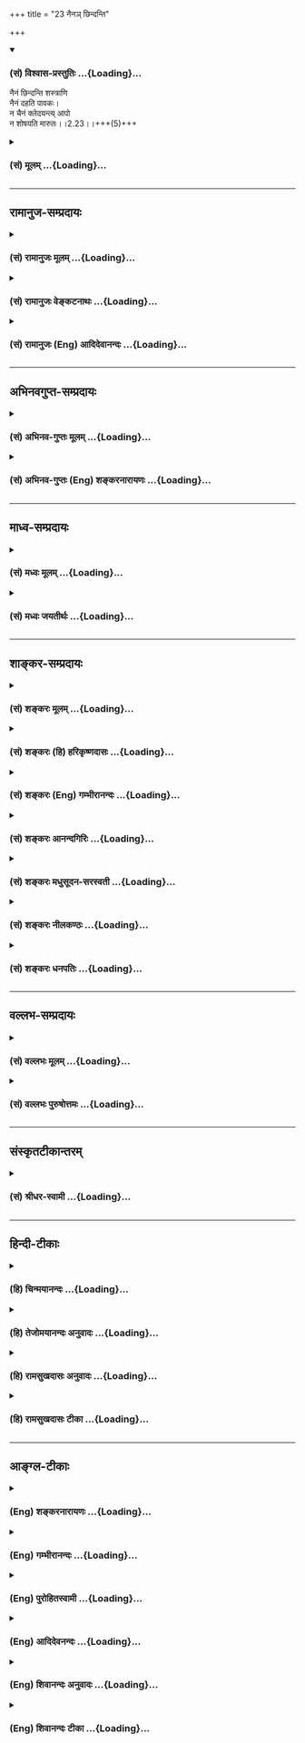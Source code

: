 +++
title = "23 नैनञ् छिन्दन्ति"

+++
<div class="js_include" newlevelforh1="3" title="(सं) विश्वास-प्रस्तुतिः" unfilled url="/purANam/mahAbhAratam/06-bhIShma-parva/02-bhagavad-gItA-parva/saMskRtam/vishvAsa-prastutiH/02_sAnkhya-yogaH_sarva-/23_naina~n_Chindanti.md">
<details open><summary><h3>(सं) विश्वास-प्रस्तुतिः ...{Loading}...</h3></summary>

नैनं छिन्दन्ति शस्त्राणि  
नैनं दहति पावकः।  
न चैनं क्लेदयन्त्य् आपो  
न शोषयति मारुतः।।2.23।।+++(5)+++
</details>
</div>
<div class="js_include collapsed" newlevelforh1="3" title="(सं) मूलम्" unfilled url="/purANam/mahAbhAratam/06-bhIShma-parva/02-bhagavad-gItA-parva/saMskRtam/mUlam/02_sAnkhya-yogaH_sarva-/23_naina~n_Chindanti.md">
<details><summary><h3>(सं) मूलम् ...{Loading}...</h3></summary>

नैनं छिन्दन्ति शस्त्राणि नैनं दहति पावकः।  
न चैनं क्लेदयन्त्यापो न शोषयति मारुतः।।2.23।।
</details>
</div>


_________________
## रामानुज-सम्प्रदायः
<div class="js_include collapsed" newlevelforh1="3" title="(सं) रामानुजः मूलम्" unfilled url="/purANam/mahAbhAratam/06-bhIShma-parva/02-bhagavad-gItA-parva/saMskRtam/rAmAnujaH/mUlam/02_sAnkhya-yogaH_sarva-/23_naina~n_Chindanti.md">
<details><summary><h3>(सं) रामानुजः मूलम् ...{Loading}...</h3></summary>

।।2.23।। शस्त्राग्न्यम्बुवायवः छेदनदहनक्लेदनशोषणानि आत्मानं प्रति कर्तुं
न शक्नुवन्ति। सर्वगतत्वाद् आत्मनः सर्वतत्त्वव्यापकस्वभावतया सर्वेभ्यः
तत्त्वेभ्यः सूक्ष्मत्वात् अस्य तैः व्याप्त्यनर्हत्वाद्
व्याप्यकर्तव्यत्वात् च छेदनदहनक्लेदनशोषणानाम्। अत आत्मा नित्यः स्थाणुः
अचलः अयं सनातनः स्थिरस्वभावः अप्रकम्प्यः पुरातनः च।  

</details>
</div>
<div class="js_include collapsed" newlevelforh1="3" title="(सं) रामानुजः वेङ्कटनाथः" unfilled url="/purANam/mahAbhAratam/06-bhIShma-parva/02-bhagavad-gItA-parva/saMskRtam/rAmAnujaH/venkaTanAthaH/02_sAnkhya-yogaH_sarva-/23_naina~n_Chindanti.md">
<details><summary><h3>(सं) रामानुजः वेङ्कटनाथः ...{Loading}...</h3></summary>

  
  
।।2.23।। पूर्वोक्तेन पुनरुक्तिं दार्ढ्यसुखग्रहणरूपप्रयोजनभेदेन
परिहरन्नैनम् इति श्लोकद्वयमवतारयति पुनरपीति। नैनम् इत्यादौ सार्धश्लोके
वैशद्याय पृथगुक्तं करणासामर्थ्यं विषयायोग्यत्वं च परस्परप्रतियोगितया
अन्यत्र इतरदन्तर्भवतीति भाष्ये पृथगनुपात्तम्। अच्छेद्यः इत्यादौ
प्रत्ययोऽर्हार्थः। तेननैनं छिन्दन्ति इत्यादिष्वपि तदर्हत्वं शस्त्रादेः
प्रतिषिध्यत इति दर्शयति न शक्नुवन्तीति। सर्वगतपदं पूर्वोक्तहेत्वनुवादतया
व्याचष्टे सर्वगतत्वादात्मन इति। अणोरात्मनः कथं सर्वगतत्वं इत्याशङ्क्याह
सर्वतत्त्वेति। नात्र बहुश्रुत्यादिविरुद्धं जीवविभुत्वं
सर्वगतशब्देनोच्यते किन्त्वनुप्रवेशविशेषयोग्यतेति स्वभावशब्दं
प्रयुञ्जानस्य भावः। व्यापित्वस्य पूर्वोक्तं हेतुत्वप्रकार
प्रपञ्चयतिसर्वेभ्य इति। अत आत्मा नित्य इति सूक्ष्मत्वेन
छेदनाद्ययोग्यत्वादात्मा नाशरहित इत्यर्थः। स्थिरेत्यादि। स्थाणुरचल इति
पदद्वयं नित्यत्वप्रपञ्चनरूपम् नाशायोग्यत्वनाशकाविषयत्वपरं वा
स्वाभाविकौपाधिकाविशदपरिणामराहित्यपरं वेति भावः। पुरातन इति। अत्र
नित्यशब्देनानन्तत्वस्योक्तत्वात् सनातनशब्दोऽनादित्वपरतया सङ्कोचनीय इति
भावः।  
  
  

</details>
</div>
<div class="js_include collapsed" newlevelforh1="3" title="(सं) रामानुजः (Eng) आदिदेवानन्दः" unfilled url="/purANam/mahAbhAratam/06-bhIShma-parva/02-bhagavad-gItA-parva/saMskRtam/rAmAnujaH/english/AdidevAnandaH/02_sAnkhya-yogaH_sarva-/23_naina~n_Chindanti.md">
<details><summary><h3>(सं) रामानुजः (Eng) आदिदेवानन्दः ...{Loading}...</h3></summary>

2.23 - 2.24 Weapons, fire, water and air are incapable of cleaving,
burning, wetting and drying the self; for, the nature of the self is to
pervade all elements; It is present everywhere; for, It is subtler than
all the elements; It is not capable of being pervaded by them; and
cleaving, burning, wetting and drying are actions which can take place
only by pervading a substance. Therefore the self is eternal. It is
stable, immovable and primeval. The meaning is that It is unchanging,
unshakable and ancient.

</details>
</div>


_________________
## अभिनवगुप्त-सम्प्रदायः
<div class="js_include collapsed" newlevelforh1="3" title="(सं) अभिनव-गुप्तः मूलम्" unfilled url="/purANam/mahAbhAratam/06-bhIShma-parva/02-bhagavad-gItA-parva/saMskRtam/abhinava-guptaH/mUlam/02_sAnkhya-yogaH_sarva-/23_naina~n_Chindanti.md">
<details><summary><h3>(सं) अभिनव-गुप्तः मूलम् ...{Loading}...</h3></summary>

।।2.24 2.26।। नैनमित्यादि। नास्य नाशकारणं शस्त्रादि किंचित्करम्।
चिदेकस्वभावस्य अनाश्रितस्य +++(N K add निरपेक्षस्य after अनाश्रितस्य)+++
निरंशस्य +++(N omits निरंशस्य S adds निरवयवस्य after निरंशस्य)+++ स्वतन्त्रस्य
स्वभावान्तरापत्त्याश्रयविनाशावयवविभाग विरोधिप्रादुर्भावादिक्रमेण +++(S
प्रक्रमेण)+++ नाशयितुमशक्यत्वात्। न च देहान्तरगमनमस्य अपूर्वम्
देहान्वितोऽपि +++(N अपूर्वदेहान्नित्योऽपि)+++ सततं देहान्तरं गच्छति तेन
संबध्यते इत्यर्थः। देहस्य क्षणमात्रमप्यनवस्थायित्वात्। एवंभूतं विदित्वा
एनमात्मानं  
  
शोचितुं नार्हसि।  

</details>
</div>
<div class="js_include collapsed" newlevelforh1="3" title="(सं) अभिनव-गुप्तः (Eng) शङ्करनारायणः" unfilled url="/purANam/mahAbhAratam/06-bhIShma-parva/02-bhagavad-gItA-parva/saMskRtam/abhinava-guptaH/english/shankaranArAyaNaH/02_sAnkhya-yogaH_sarva-/23_naina~n_Chindanti.md">
<details><summary><h3>(सं) अभिनव-गुप्तः (Eng) शङ्करनारायणः ...{Loading}...</h3></summary>

2.23 See Comment under 2.25

</details>
</div>


_________________
## माध्व-सम्प्रदायः
<div class="js_include collapsed" newlevelforh1="3" title="(सं) मध्वः मूलम्" unfilled url="/purANam/mahAbhAratam/06-bhIShma-parva/02-bhagavad-gItA-parva/saMskRtam/madhvaH/mUlam/02_sAnkhya-yogaH_sarva-/23_naina~n_Chindanti.md">
<details><summary><h3>(सं) मध्वः मूलम् ...{Loading}...</h3></summary>

।।2.23।। स्वतः प्रायो निमित्तैश्चाविनाशिनोऽपि केनचिन्निमित्तविशेषेण
स्यात् ककच्छेदादिवत् इत्यतो विशेषनिमित्तानि निषेधति नैनमिति।  
वर्तमाननिषेधात्स्यादुत्तरत्रेत्यत आह अच्छेद्य इति।
वर्तमानादर्शनाद्युक्तयोग्यत्वमिति सूचयति वर्तमानापदेशेन। कुतोऽयोग्यता
नित्यसर्वगतादिविशेषणेश्वरसरूपत्वत्। शाश्वत इत्येकरूपत्वमात्रमुक्तम्।
स्थाणुशब्देन नैमित्तिकमप्यन्यथात्वं निवारयति। नित्यत्वं
सर्वगतत्वविशेषणम् अन्यथा पुनरुक्तेः।  
ऐक्योक्तावप्यनुक्तविशेषणोपादानान्नेश्वरैक्ये पुनरुक्तिः। युक्ताश्च
बिम्बधर्माः प्रतिबिम्बेऽविरोधे। तत्ता च रूपं रूपं प्रतिरूपो बभूव
बृ.उ.2।5।19कठो.5।2।10आभास एव च इत्यादिश्रुतिस्मृतिसिद्धा। न
चांशत्वविरोधः तस्यैवांशत्वात्। न चैकरूपतैवांशता। प्रमाणं चोभयविधवचनमेव।
न चांशस्य प्रतिबिम्बत्वं कल्प्यम्
गाध्यादिष्वंशबाहुरूप्यदृष्टेरितरत्रादृष्टेः।  
स्थाणुत्वेऽपि तदैक्षत इत्याद्यविरुद्धमीश्वरस्य उभयविधवाक्यात्
अचिन्त्यशक्तेश्च। न च माययैकन्त्वयीश्वरे ब्रह्मणि नो विरुद्ध्यतेन
योगित्वादीश्वरत्वात्चित्रं न चैतत् त्वयि कार्यकारणे इत्याद्यैश्वर्येणैव
विरुद्धधर्माविरोधोक्तेः महातात्पर्याच्च। मोक्षो हि महापुरुषार्थः।
तत्रापि मोक्ष एवार्थः। अन्तेषु रेमिरे धीरा न ते मध्येषु रेमिरे।
अन्तप्राप्तिं सुखं प्राहुर्दुःखमन्तरमेतयोः शां.मो.ध.प.174।34 पुण्यचितो
जितो लोकः क्षीयते छां.उ.8।1।6 इत्यादिश्रुतिस्मृतिभ्यः। स च
विष्णुप्रसादादेव सिद्ध्यति। वासुदेवमनाराध्य को मोक्षं समवाप्नुयात्। तुष्टे
तु तत्र किमलभ्यमनन्त ईशे (आद्ये) भाग.3।6।25तत्प्रसादादवाप्नोति परां
सिद्धिं न संशयः। येषां स एव भगवान्दययेदनन्तः सर्वात्मनाश्रितपदो यदि
निर्व्यलीकम्। ते वै विदन्त्यतितरन्ति च देवमायां नैषां समाहमिति धीः
श्वशृगालभक्ष्ये भाग.2।7।42तस्मिन्प्रसन्ने किमिहात्स्त्यलभ्यं
धम्र्मार्थकामैरलमल्पकास्तेऋते यदस्मिन्भव ईश जीवस्तापत्रयेणोपहता न शर्म
आत्मँल्लभन्तेऋते भवत्प्रसादाद्धि कस्य मोक्षो भवेदिह तमेवं विद्वान्
नृ.पू.उ.1।6 इत्यादिश्रुतिस्मृतिभ्यः। स चोत्कर्षज्ञानादेव भवति
लोकप्रसिद्धेः।  

</details>
</div>
<div class="js_include collapsed" newlevelforh1="3" title="(सं) मध्वः जयतीर्थः" unfilled url="/purANam/mahAbhAratam/06-bhIShma-parva/02-bhagavad-gItA-parva/saMskRtam/madhvaH/jayatIrthaH/02_sAnkhya-yogaH_sarva-/23_naina~n_Chindanti.md">
<details><summary><h3>(सं) मध्वः जयतीर्थः ...{Loading}...</h3></summary>

।।2.23।। नैमित्तिकनाशस्य प्राङ्निरस्तत्वात्किं नैनमिति
श्लोकेनेत्यतस्तन्निवर्त्याशङ्काप्रदर्शनपूर्वकं तात्पर्यमाह **स्वत**
इति। स्वतः कालतः। प्रायो बाहुल्येन
शङ्क्यमाननिमित्तव्यावृत्त्यर्थमेतदव्ययम्। केनचिच्छस्त्रादिना स्याद्विनाश
इति शेषः। असम्भावितशङ्क्या न पर्यवसानमित्यतो दृष्टान्तमाह
**ककच्छेदादि**वदिति। यथा दक्षस्य प्रजापतेः शिरश्छेदो न स्वतो जातः नापि
वीरभद्रस्यायुधेन निमित्तेन किन्तु यज्ञपशुभावनाख्येन निमित्तविशेषेण
तथेत्यर्थः। इत्यत एवं शङ्कितत्वात्। विशिष्यन्त इति विशेषाः।
विशिष्टनिमित्तानि विनाशस्य।  

</details>
</div>


_________________
## शाङ्कर-सम्प्रदायः
<div class="js_include collapsed" newlevelforh1="3" title="(सं) शङ्करः मूलम्" unfilled url="/purANam/mahAbhAratam/06-bhIShma-parva/02-bhagavad-gItA-parva/saMskRtam/shankaraH/mUlam/02_sAnkhya-yogaH_sarva-/23_naina~n_Chindanti.md">
<details><summary><h3>(सं) शङ्करः मूलम् ...{Loading}...</h3></summary>

।।2.23।।  
  
एनं प्रकृतं देहिनं न च्छिन्दन्ति शस्त्राणि निरवयवत्वात् न अवयवविभागं
कुर्वन्ति। शस्त्राणि अस्यादीनि। तथा न एनं दहति पावकः अग्निरपि न
भस्मीकरोति। तथा न च एनं क्लेदयन्ति आपः। अपां हि सावयवस्य वस्तुनः
आर्द्रीभावकरणेन अवयवविश्लेषापादने सामर्थ्यम्। तत् न निरवयवे आत्मनि
संभवति। तथा स्नेहवत् द्रव्यं स्नेहशोषणेन नाशयति वायुः। एनं तु आत्मानं न
शोषयति मारुतोऽपि।।  
यतः एवं तस्मात्  
  

</details>
</div>
<div class="js_include collapsed" newlevelforh1="3" title="(सं) शङ्करः (हि) हरिकृष्णदासः" unfilled url="/purANam/mahAbhAratam/06-bhIShma-parva/02-bhagavad-gItA-parva/saMskRtam/shankaraH/hindI/harikRShNadAsaH/02_sAnkhya-yogaH_sarva-/23_naina~n_Chindanti.md">
<details><summary><h3>(सं) शङ्करः (हि) हरिकृष्णदासः ...{Loading}...</h3></summary>

।।2.23।। आत्मा सदा निर्विकार किस कारणसे है सो कहते हैं  
  
इस उपर्युक्त आत्माको शस्त्र नहीं काटते अभिप्राय यह कि अवयवरहित होनेके
कारण तलवार आदि शस्त्र इसके अङ्गोंके टुकड़े नहीं कर सकते।  
वैसे ही अग्नि इसको जला नहीं सकता अर्थात् अग्नि भी इसको भस्मीभूत नहीं कर
सकता।  
  
  
  
जल इसको भिगो नहीं सकता क्योंकि सावयव वस्तुको ही भिगोकर उसके अङ्गोंको
पृथक्पृथक् कर देनेमें जलकी सामर्थ्य है। निरवयव आत्मामें ऐसा होना सम्भव
नहीं।  
उसी तरह वायु आर्द्र द्रव्यका गीलापन शोषण करके उसको नष्ट करता है अतः वह
वायु भी इस स्वस्वरूप आत्माका शोषण नहीं कर सकता।  
  
  
  

</details>
</div>
<div class="js_include collapsed" newlevelforh1="3" title="(सं) शङ्करः (Eng) गम्भीरानन्दः" unfilled url="/purANam/mahAbhAratam/06-bhIShma-parva/02-bhagavad-gItA-parva/saMskRtam/shankaraH/english/gambhIrAnandaH/02_sAnkhya-yogaH_sarva-/23_naina~n_Chindanti.md">
<details><summary><h3>(सं) शङ्करः (Eng) गम्भीरानन्दः ...{Loading}...</h3></summary>

2.23 Why does It verily remain unchanged; This is being answered in,
'Weapons do not cut It,' etc. Sastrani, weapons; na, do not; chindanti,
cut; enam, It, the embodied one under discussion. It being partless,
weapons like sword etc. do not cut off Its limbs. So also, even pavakah,
fire; na dahati enam, does not burn, does not reduce It to ashes. Ca,
and similarly; apah, water; na enam kledayanti, does not moisten It. For
water has the power of disintegrating a substance that has parts, by the
process of moistening it. That is not possible in the case of the
partless Self. Similarly, air destroys an oil substance by drying up the
oil. Even marutah, air; na sosayati, does not dry; (enam, It,) one's own
Self. \[Ast. reads 'enam tu atmanam, but this Self', in place of enam
svatmanam.-Tr.\]

</details>
</div>
<div class="js_include collapsed" newlevelforh1="3" title="(सं) शङ्करः आनन्दगिरिः" unfilled url="/purANam/mahAbhAratam/06-bhIShma-parva/02-bhagavad-gItA-parva/saMskRtam/shankaraH/AnandagiriH/02_sAnkhya-yogaH_sarva-/23_naina~n_Chindanti.md">
<details><summary><h3>(सं) शङ्करः आनन्दगिरिः ...{Loading}...</h3></summary>

।।2.23।। पृथिव्यादिभूतचतुष्टयप्रयुक्तविक्रियाभाक्त्वादात्मनोऽसिद्धमविक्रियत्वमिति
शङ्कते **कस्मादिति।** यतो न भूतान्यात्मानं गोचरयितुमर्हन्त्यतो
युक्तमाकाशवत्तस्याविक्रियत्वमित्याह **आहेत्यादिना।  
**

</details>
</div>
<div class="js_include collapsed" newlevelforh1="3" title="(सं) शङ्करः मधुसूदन-सरस्वती" unfilled url="/purANam/mahAbhAratam/06-bhIShma-parva/02-bhagavad-gItA-parva/saMskRtam/shankaraH/madhusUdana-sarasvatI/02_sAnkhya-yogaH_sarva-/23_naina~n_Chindanti.md">
<details><summary><h3>(सं) शङ्करः मधुसूदन-सरस्वती ...{Loading}...</h3></summary>

।।2.23।। ननु देहनाशे तदभ्यन्तरवर्तिन आत्मनः कुतो न विनाशो गृहदाहे
तदन्तर्वर्तिपुरुषवदित्यत आह  
  
शस्त्राण्यस्यादीन्यतितीक्ष्णान्यप्येनं प्रकृतमात्मानं न छिन्दन्ति
अवयवविभागेन द्विधाकर्तुं न शक्नुवन्ति। तथा  
  
पावकोऽग्निरतिप्रज्वलितोऽपि नैनं भस्मीकर्तुं शक्नोति। नचैनमापोऽत्यन्तं
वेगवत्योऽप्यार्द्रीकरणेन विश्लिष्टावयवं कर्तुं  
  
शक्नुवन्ति। मारुतो वायुरतिप्रबलोऽपि नैनं नीरसं कर्तु शक्नोति।
सर्वनाशकाक्षेपे प्रकृते युद्धसमये शस्त्रादीनां  
  
प्रकृतत्वादवयुत्यानुवादेनोपन्यासः पृथिव्यप्तेजोवायूनामेव
नाशकत्वप्रसिद्धेस्तेषामेवोपन्यासो नाकाशस्य।  

</details>
</div>
<div class="js_include collapsed" newlevelforh1="3" title="(सं) शङ्करः नीलकण्ठः" unfilled url="/purANam/mahAbhAratam/06-bhIShma-parva/02-bhagavad-gItA-parva/saMskRtam/shankaraH/nIlakaNThaH/02_sAnkhya-yogaH_sarva-/23_naina~n_Chindanti.md">
<details><summary><h3>(सं) शङ्करः नीलकण्ठः ...{Loading}...</h3></summary>

।।2.23।। कीदृशोऽसौ देहीत्यत आह **नैनमिति।** एनं शस्त्राणि न छिन्दन्ति न
द्वेधा कुर्वन्ति। अस्थूलत्वात्। तर्हि पार्थिवपरमाणुवत्पाकजरूपाद्याश्रयो
भविष्यतीत्याशङ्क्याह **नैनं दहति पावक इति।** अनणुत्वात्। आपश्चैनं न
क्लेदयन्ति अस्पर्शत्वात्। स्पर्शवद्धि द्रव्यमद्भिरार्द्रीकर्तव्यं न
त्वस्पर्शम्। न शोषयति मारुतः अस्नेहत्वात्।
एतेनअदीर्घमस्थूलमनणुअशब्दमस्पर्शमरूपमव्ययं तथाऽरसं नित्यमगन्धवच्च यत्
इति श्रुतिप्रसिद्धानामदीर्घत्वाशब्दत्वादीनामपि संग्रहो ज्ञेयः।  

</details>
</div>
<div class="js_include collapsed" newlevelforh1="3" title="(सं) शङ्करः धनपतिः" unfilled url="/purANam/mahAbhAratam/06-bhIShma-parva/02-bhagavad-gItA-parva/saMskRtam/shankaraH/dhanapatiH/02_sAnkhya-yogaH_sarva-/23_naina~n_Chindanti.md">
<details><summary><h3>(सं) शङ्करः धनपतिः ...{Loading}...</h3></summary>

।।2.23।। तस्याविक्रियत्वं प्रकारान्तरेण पुनराह **नैनमित्यादिना।** नच
क्लेदयन्ति विश्लिष्टावयवं न कुर्वन्ति। निरवयवत्वं हेतुः।  

</details>
</div>


_________________
## वल्लभ-सम्प्रदायः
<div class="js_include collapsed" newlevelforh1="3" title="(सं) वल्लभः मूलम्" unfilled url="/purANam/mahAbhAratam/06-bhIShma-parva/02-bhagavad-gItA-parva/saMskRtam/vallabhaH/mUlam/02_sAnkhya-yogaH_sarva-/23_naina~n_Chindanti.md">
<details><summary><h3>(सं) वल्लभः मूलम् ...{Loading}...</h3></summary>

।।2.23।। पुनरस्यात्मनोऽविनाशित्वमेव सुग्रहणाय श्रावयति सार्द्धाभ्यां
नैनमित्यादिना। एतेन पृथिव्यप्तेजोवायुभिरविनाशित्वं निरूपितम्।  

</details>
</div>
<div class="js_include collapsed" newlevelforh1="3" title="(सं) वल्लभः पुरुषोत्तमः" unfilled url="/purANam/mahAbhAratam/06-bhIShma-parva/02-bhagavad-gItA-parva/saMskRtam/vallabhaH/puruShottamaH/02_sAnkhya-yogaH_sarva-/23_naina~n_Chindanti.md">
<details><summary><h3>(सं) वल्लभः पुरुषोत्तमः ...{Loading}...</h3></summary>

  
  
।।2.23।। तस्मात्त्याज्यदेहस्य दूरीकरणेऽपि एनमविनाशादिधर्मयुक्तत्वात्
शस्त्रादयो न च्छिन्दन्तीत्याह नैनं छिन्दन्तीति। एनं शस्त्राणि न
च्छिन्दन्ति घनाभावात्। एनं पावकः न दहति शुष्कधर्माभावात्। आप एनं न
क्लेदयन्ति मृदुत्वान्न शिथिलयन्ति काठिन्यादिराहित्यात्। मारुतः न शोषयति
द्रवाभावादित्यर्थः। तस्मात् शस्त्रादिप्रक्षेपेऽप्यस्य न किमपि भविष्यति।
इदमपि मत्क्री़डारूपमतो मत्सन्तोषार्थं युद्धादिकं कर्त्तव्यमिति भावः।
एतेषां सर्वेषां तथाकरणे मदिच्छैव हेतुरिति भावः। यतो भगवदिच्छैव सर्वेषां
स्वधर्मकरणे शक्तिः। अत एव श्रीभागवते 3।25।42 उक्तम् मद्भयाद्वाति
वातोऽयम् इत्यादि।  
  
  
  

</details>
</div>


_________________
## संस्कृतटीकान्तरम्
<div class="js_include collapsed" newlevelforh1="3" title="(सं) श्रीधर-स्वामी" unfilled url="/purANam/mahAbhAratam/06-bhIShma-parva/02-bhagavad-gItA-parva/saMskRtam/shrIdhara-svAmI/02_sAnkhya-yogaH_sarva-/23_naina~n_Chindanti.md">
<details><summary><h3>(सं) श्रीधर-स्वामी ...{Loading}...</h3></summary>

।।2.23।। कथं हन्तीत्यनेनोक्तं वधसाधनाभावं दर्शयन्नविनाशित्वमात्मनः
स्फुटीकरोति नैनमिति। आपो नैनं क्लेदयन्ति मृदुकरणेन शिथिलं न कुर्वन्ति।  

</details>
</div>


_________________
## हिन्दी-टीकाः
<div class="js_include collapsed" newlevelforh1="3" title="(हि) चिन्मयानन्दः" unfilled url="/purANam/mahAbhAratam/06-bhIShma-parva/02-bhagavad-gItA-parva/hindI/chinmayAnandaH/02_sAnkhya-yogaH_sarva-/23_naina~n_Chindanti.md">
<details><summary><h3>(हि) चिन्मयानन्दः ...{Loading}...</h3></summary>

।।2.23।। अदृष्ट वस्तु को सदैव दृष्ट वस्तुओं के द्वारा ही समझाया जा सकता
है। परिभाषा मात्र से वह वस्तु अज्ञात ही रहेगी। यहाँ भी भगवान् श्रीकृष्ण
अविकारी नित्य आत्मतत्त्व का वर्णन अर्जुन को और हमको परिचित विकारी नित्य
परिवर्तनशील जगत् के द्वारा करते हैं। यह तो सर्वविदित है कि वस्तुओं का
नाश शस्त्र आदि अथवा प्रकृति के नाश के साधनों अग्नि जल और वायु के द्वारा
संभव है। इनमें से किसी भी साधन से आत्मा का नाश नहीं किया जा सकता।  
शस्त्र इसे काट नहीं सकते यह सर्वविदित है कि एक कुल्हाड़ी से वृक्ष आदि को
काटा जा सकता है परन्तु उसके द्वारा जलअग्नि वायु या आकाश को किसी प्रकार
की चोट नहीं पहुँचायी जा सकती। सिद्धांत यह है कि स्थूल साधन अपने से
सूक्ष्म वस्तु का नाश नहीं कर सकता । इसलिये स्वाभाविक ही है कि आत्मा जो
कि सूक्ष्मतम तत्त्व आकाश से भी सूक्ष्म है का नाश शस्त्रों से नहीं हो
सकता।  
अग्नि जला नहीं सकती अग्नि अपने से भिन्न वस्तुओं को जला सकती है परन्तु वह
स्वयं को ही कभी नहीं जला सकती। ज्वलन अग्नि का धर्म है और अपने धर्म का
अपने सत्य स्वरूप का वह नाश नहीं कर सकती। विचारणीय बात यह है कि आकाश में
रहती हुई अग्नि आकाश में स्थित वस्तुओं को तो जला पाती है परन्तु आकाश को
कभी नहीं। फिर आकाश से सूक्ष्मतर आत्मा को जलाने में वह अपने आप को कितना
निस्तेज पायेगी  
जल गीला नहीं कर सकता पूर्व वर्णित सिद्धांत के अनुसार ही हम यह भी समझ
सकते हैं कि जल आत्मा को आर्द्र या गीला नहीं कर सकता और न उसे डुबो सकता
है। ये दोनों ही किसी द्रव्य युक्त साकार वस्तु के लिये संभव हैं और न कि
सर्वव्यापी निराकार आत्मतत्व के लिये।  
वायु सुखा नहीं सकती जो वस्तु गीली होती है उसी का शोषण करके उसे शुष्क
बनाया जा सकता है। आजकल सब्जियाँ और खाद्य पदार्थों के जल सुखाकर सुरक्षित
रखने के अनेक साधन उपलब्ध हैं। परन्तु आत्मतत्त्व में जल का कोई अंश ही
नहीं है क्योंकि वह अद्वैत स्वरूप है तब वायु के द्वारा शोषित होकर उसके
नाश की कोई संभावना नहीं रह जाती।  
इन शब्दों के सरल अर्थ के अलावा इस श्लोक का गम्भीर अर्थ भी है जिसे भगवान्
श्रीकृष्ण अगले श्लोक में और अधिक स्पष्ट करते हैं कि आत्मतत्त्व क्यों और
कैसे शाश्वत है।  
यह आत्मा सनातन किस प्रकार है इसे सनातन स्वरूप से क्यों और कैसे पहचाना जा
सकता है।  

</details>
</div>
<div class="js_include collapsed" newlevelforh1="3" title="(हि) तेजोमयानन्दः अनुवादः" unfilled url="/purANam/mahAbhAratam/06-bhIShma-parva/02-bhagavad-gItA-parva/hindI/tejomayAnandaH/anuvAdaH/02_sAnkhya-yogaH_sarva-/23_naina~n_Chindanti.md">
<details><summary><h3>(हि) तेजोमयानन्दः अनुवादः ...{Loading}...</h3></summary>

।।2.23।। इस आत्मा को शस्त्र काट नहीं सकते और न अग्नि इसे जला सकती है ;
जल इसे गीला नहीं कर सकता और वायु इसे सुखा नहीं सकती।।

</details>
</div>
<div class="js_include collapsed" newlevelforh1="3" title="(हि) रामसुखदासः अनुवादः" unfilled url="/purANam/mahAbhAratam/06-bhIShma-parva/02-bhagavad-gItA-parva/hindI/rAmasukhadAsaH/anuvAdaH/02_sAnkhya-yogaH_sarva-/23_naina~n_Chindanti.md">
<details><summary><h3>(हि) रामसुखदासः अनुवादः ...{Loading}...</h3></summary>

।।2.23।। शस्त्र इस शरीरीको काट नहीं सकते, अग्नि इसको जला नहीं सकती, जल
इसको गीला नहीं कर सकता और वायु इसको सुखा नहीं सकती।

</details>
</div>
<div class="js_include collapsed" newlevelforh1="3" title="(हि) रामसुखदासः टीका" unfilled url="/purANam/mahAbhAratam/06-bhIShma-parva/02-bhagavad-gItA-parva/hindI/rAmasukhadAsaH/TIkA/02_sAnkhya-yogaH_sarva-/23_naina~n_Chindanti.md">
<details><summary><h3>(हि) रामसुखदासः टीका ...{Loading}...</h3></summary>

।।2.23।।***व्याख्या --*'नैनं छिन्दन्ति शास्त्राणि'--**इस शरीरीको
शस्त्र नहीं काट सकते; क्योंकि ये प्राकृत शस्त्र वहाँतक पहुँच ही नहीं
सकते।  
जितने भी शस्त्र हैं, वे सभी पृथ्वी-तत्त्वसे उत्पन्न होते हैं। यह
पृथ्वी-तत्त्व इस शरीरीमें किसी तरहका कोई विकार नहीं पैदा कर सकता। इतना
ही नहीं, पृथ्वी-तत्त्व इस शरीरीतक पहुँच ही नहीं सकता, फिर विकृति करनेकी
बात तो दूर ही रही!  
**'नैनं दहति पावकः'--**अग्नि इस शरीरीको जला नहीं सकती; क्योंकि अग्नि
वहाँतक पहुँच ही नहीं सकती। जब वहाँतक पहुँच ही नहीं सकती, तब उसके द्वारा
जलाना कैसे सम्भव हो सकता है; तात्पर्य है कि अग्नि-तत्त्व इस शरीरीमें कभी
किसी तरहका विकार उत्पन्न कर ही नहीं सकता।  
**'न चैनं क्लेदयन्त्यापः'--**जल इसको गीला नहीं कर सकता; क्योंकि जल
वहाँतक पहुँच ही नहीं सकता। तात्पर्य है कि जल-तत्त्व इस शरीरीमें किसी
प्रकारका विकार पैदा नहीं कर सकता।  
**'न शोषयति मारुतः'--**वायु इसको सुखा नहीं सकती अर्थात वायुमें इस
शरीरीको सुखानेकी सामर्थ्य नहीं है; क्योंकि वायु वहाँतक पहुँचती ही नहीं।
तात्पर्य है कि वायु-तत्त्व इस शरीरीमें किसी तरहकी विकृति पैदा नहीं कर
सकता।  
पृथ्वी, जल, तेज, वायु और आकाश--ये पाँच महाभूत कहलाते हैं। भगवान्ने
इनमेंसे चार ही महाभूतोंकी बात कही है कि ये पृथ्वी, जल, तेज और वायु इस
शरीरीमें किसी तरहकी विकृति नहीं कर सकते; परन्तु पाँचवें महाभूत आकाशकी
कोई चर्चा ही नहीं की है। इसका कारण यह है कि आकाशमें कोई भी क्रिया करनेकी
शक्ति नहीं है। क्रिया (विकृति) करनेकी शक्ति तो इन चार महाभूतोंमें ही है।
आकाश तो इन सबको अवकाशमात्र देता है।  
  
पृथ्वी, जल, तेज और वायु--ये चारों तत्त्व आकाशसे ही उत्पन्न होते हैं, पर
वे अपने कारणभूत आकाशमें भी किसी तरहका विकार पैदा नहीं कर सकते अर्थात्
पृथ्वी आकाशका छेदन नहीं कर सकती, जल गीला नहीं कर सकता, अग्नि जला नहीं
सकती और वायु सुखा नहीं सकती। जब ये चारों तत्त्व अपने कारणभूत आकाशको,
आकाशके कारणभूत महत्तत्त्वको और महत्तत्त्वके कारणभूत प्रकृतिको भी कोई
क्षति नहीं पहुँचा सकते, तब प्रकृतिसे सर्वथा अतीत शरीरीतक ये पहुँच ही
कैसे सकते हैं; इन गुणयुक्त पदार्थोंकी उस निर्गुण-तत्त्वमें पहुँच ही कैसे
हो सकती है; नहीं हो सकती (गीता 13। 31)।  
शरीरी नित्य-तत्त्व है। पृथ्वी आदि चारों तत्त्वोंको इसीसे सत्ता-स्फूर्ति
मिलती है। अतः जिससे इन तत्त्वोंको सत्ता-स्फूर्ति मिलती है, उसको ये कैसे
विकृत कर सकते है यह शरीरी सर्वव्यापक है और पृथ्वी आदि चारों तत्त्व
व्याप्य हैं अर्थात् शरीरीके अन्तर्गत हैं। अतः व्याप्य वस्तु व्यापकको
कैसे नुकसान पहुँचा सकती है उसको नुकसान पहुँचाना सम्भव ही नहीं है।  
यहाँ युद्धका प्रसङ्ग है। 'ये सब सम्बन्धी मर जायँगे'--इस बातको लेकर
अर्जुन शोक कर रहे हैं। अतः भगवान् कहते हैं कि ये कैसे मर जायँगे; क्योंकि
वहाँतक अस्त्र-शस्त्रोंकी क्रिया पहुँचती ही नहीं अर्थात् शस्त्रके द्वारा
शरीर कट जानेपर भी शरीरी नहीं कटता, अग्न्यस्त्रके द्वारा शरीर जल जानेपर
शरीरी नहीं जलता,  
  
वरुणास्त्रके द्वारा शरीर गल जानेपर भी शरीरी नहीं गलता और वायव्यास्त्रके
द्वारा शरीर सूख जानेपर भी शरीरी नहीं सूखता। तात्पर्य है कि
अस्त्र-शस्त्रोंके द्वारा शरीर मर जानेपर भी शरीरी नहीं मरता, प्रत्युत
ज्यों-का-त्यों निर्विकार रहता है। अतः इसको लेकर शोक करना तेरी बिलकुल ही
बेसमझी है।

</details>
</div>


_________________
## आङ्ग्ल-टीकाः
<div class="js_include collapsed" newlevelforh1="3" title="(Eng) शङ्करनारायणः" unfilled url="/purANam/mahAbhAratam/06-bhIShma-parva/02-bhagavad-gItA-parva/english/shankaranArAyaNaH/02_sAnkhya-yogaH_sarva-/23_naina~n_Chindanti.md">
<details><summary><h3>(Eng) शङ्करनारायणः ...{Loading}...</h3></summary>

2.23. Weapons do not cut This; fire does not burn This; water does not
(make) This wet; and the wind does not make This dry.

</details>
</div>
<div class="js_include collapsed" newlevelforh1="3" title="(Eng) गम्भीरानन्दः" unfilled url="/purANam/mahAbhAratam/06-bhIShma-parva/02-bhagavad-gItA-parva/english/gambhIrAnandaH/02_sAnkhya-yogaH_sarva-/23_naina~n_Chindanti.md">
<details><summary><h3>(Eng) गम्भीरानन्दः ...{Loading}...</h3></summary>

2.23 Weapons do not cut It, fire does not burn It, water does not
moisten It, and air does not dry It.

</details>
</div>
<div class="js_include collapsed" newlevelforh1="3" title="(Eng) पुरोहितस्वामी" unfilled url="/purANam/mahAbhAratam/06-bhIShma-parva/02-bhagavad-gItA-parva/english/purohitasvAmI/02_sAnkhya-yogaH_sarva-/23_naina~n_Chindanti.md">
<details><summary><h3>(Eng) पुरोहितस्वामी ...{Loading}...</h3></summary>

2.23 Weapons cleave It not, fire burns It not, water drenches It not,
and wind dries It not.

</details>
</div>
<div class="js_include collapsed" newlevelforh1="3" title="(Eng) आदिदेवनन्दः" unfilled url="/purANam/mahAbhAratam/06-bhIShma-parva/02-bhagavad-gItA-parva/english/AdidevanandaH/02_sAnkhya-yogaH_sarva-/23_naina~n_Chindanti.md">
<details><summary><h3>(Eng) आदिदेवनन्दः ...{Loading}...</h3></summary>

2.23 Weapons do not cleave It (the self), fire does not burn It, waters
do not wet It, and wind does not dry It.

</details>
</div>
<div class="js_include collapsed" newlevelforh1="3" title="(Eng) शिवानन्दः अनुवादः" unfilled url="/purANam/mahAbhAratam/06-bhIShma-parva/02-bhagavad-gItA-parva/english/shivAnandaH/anuvAdaH/02_sAnkhya-yogaH_sarva-/23_naina~n_Chindanti.md">
<details><summary><h3>(Eng) शिवानन्दः अनुवादः ...{Loading}...</h3></summary>

2.23 Weapons cut It not, fire burns It not, water wets It not, wind
dries It not.

</details>
</div>
<div class="js_include collapsed" newlevelforh1="3" title="(Eng) शिवानन्दः टीका" unfilled url="/purANam/mahAbhAratam/06-bhIShma-parva/02-bhagavad-gItA-parva/english/shivAnandaH/TIkA/02_sAnkhya-yogaH_sarva-/23_naina~n_Chindanti.md">
<details><summary><h3>(Eng) शिवानन्दः टीका ...{Loading}...</h3></summary>

2.23 न not; एनम् this (Self); छिन्दन्ति cut; शस्त्राणि weapons; न not;
एनम् this; दहति burns; पावकः fire; न not;,च and; एनम् this; क्लेदयन्ति
wet; आपः waters; न not; शोषयति dries; मारुतः wind.Commentary The Self is
indivisible. It has no parts. It is extremely subtle. It is infinite.
Therefore; sword cannot cut It fire cannot burn It water cannot wet It
wind cannot dry It.

</details>
</div>
